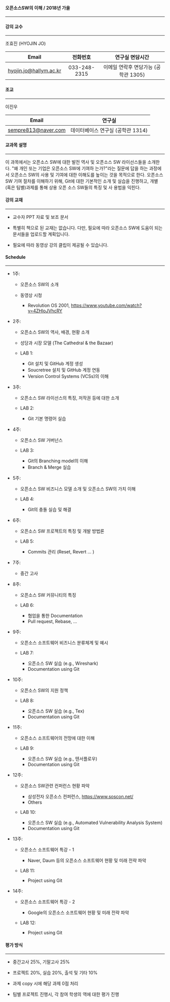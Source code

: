 #### 오픈소스SW의 이해 / 2018년 가을 
-----------------------------
   
   
#### 강의 교수 
--------
조효진 (HYOJIN JO)

|   Email | 전화번호 | 연구실	면담시간 | 
|:-------:|:-------:|:------:|
|   hyojin.jo@hallym.ac.kr    |   033-248-2315    |   이메일 연락후 면담가능 (공학관 1305)   |
 

#### 조교
----
이진우

|   Email | 연구실 | 
|:-------:|:------:|
|   sempre813@naver.com     |   데이터베이스 연구실 (공학관 1314)    |
 

#### 교과목 설명
----------
이 과목에서는 오픈소스 SW에 대한 발전 역사 및 오픈소스 SW 라이선스들을 소개한다. "왜 개인 또는 기업은 오픈소스 SW에 기여하
는가?"라는 질문에 답을 하는 과정에서 오픈소스 SW의 사용 및 기여에 대한 이해도를 높이는 것을 목적으로 한다. 오픈소스SW 기여
절차를 이해하기 위해, Git에 대한 기본적인 소개 및 실습을 진행하고, 개별 (혹은 팀별)과제를 통해 상용 오픈 소스 SW들의 특징 및 사
용법을 익힌다. 



#### 강의 교재
--------

* 교수자 PPT 자료 및 보조 문서 

* 특별히 책으로 된 교재는 없습니다. 다만, 필요에 따라 오픈소스 SW에 도움이 되는 문서들을 업로드할 계획입니다. 

* 필요에 따라 동영상 강의 클립이 제공될 수 있습니다.  


#### Schedule
-------

* 1주: 
  * 오픈소스 SW의 소개 
  
  * 동영상 시청 
    * Revolution OS 2001, <https://www.youtube.com/watch?v=4ZHloJVhcRY> 
    
* 2주: 
  * 오픈소스 SW의 역사, 배경, 현황 소개
  * 성당과 시장 모델 (The Cathedral & the Bazaar)
  
  * LAB 1:
    * Git 설치 및 GitHub 계정 생성
    * Soucretree 설치 및 GitHub 계정 연동
    * Version Control Systems (VCSs)의 이해 
    
* 3주: 
  * 오픈소스 SW 라이선스의 특징, 저작권 등에 대한 소개 
  
  * LAB 2: 
    * Git 기본 명령어 실습
   
* 4주: 
  * 오픈소스 SW 거버넌스
  
  * LAB 3: 
    * Git의 Branching model의 이해
    * Branch & Merge 실습
    
* 5주: 
  * 오픈소스 SW 비즈니스 모델 소개 및 오픈소스 SW의 가치 이해 
  
  * LAB 4: 
    * Git의 충돌 실습 및 해결   
        
* 6주: 
  * 오픈소스 SW 프로젝트의 특징 및 개발 방법론
  
  * LAB 5: 
    * Commits 관리 (Reset, Revert ... ) 
       
* 7주: 
  * 중간 고사 


* 8주: 
  * 오픈소스 SW 커뮤니티의 특징
  
  * LAB 6: 
    * 협업을 통한 Documentation
    * Pull request, Rebase, ...
    
* 9주: 
  * 오픈소스 소프트웨어 비즈니스 분류체계 및 예시
  
  * LAB 7:    
    * 오픈소스 SW 실습 (e.g., Wireshark)
    * Documentation using Git   
    
    
* 10주: 
  * 오픈소스 SW의 지원 정책
  
  * LAB 8: 
    * 오픈소스 SW 실습 (e.g., Tex)
    * Documentation using Git 
    
   
* 11주: 
  * 오픈소스 소프트웨어의 전망에 대한 이해
  
  * LAB 9: 
    * 오픈소스 SW 실습 (e.g., 텐서플로우)
    * Documentation using Git 
    
    
* 12주: 
  * 오픈소스 SW관련 컨퍼런스 현황 파악
    * 삼성전자 오픈소스 컨퍼런스, <https://www.soscon.net/>
    * Others
  
  * LAB 10: 
    * 오픈소스 SW 실습 (e.g., Automated Vulnerability Analysis System)
    * Documentation using Git 
    
 
* 13주: 
  * 오픈소스 소프트웨어 특강 - 1
    * Naver, Daum 등의 오픈소스 소프트웨어 현황 및 미래 전략 파악
  
  * LAB 11: 
    * Project using Git 
    
    
* 14주: 
  * 오픈소스 소프트웨어 특강 - 2
    * Google의 오픈소스 소프트웨어 현황 및 미래 전략 파악
  
  * LAB 12: 
    * Project using Git 
    


#### 평가 방식
--------
* 중간고사 25%, 기말고사 25% 

* 프로젝트 20%, 실습 20%, 출석 및 기타 10% 

* 과제 copy 시에 해당 과제 0점 처리 

* 팀별 프로젝트 진행시, 각 참여 학생의 역에 대한 평가 진행
